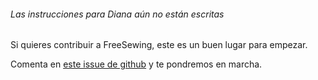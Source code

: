 
<Fixme>

###### Las instrucciones para Diana aún no están escritas

Si quieres contribuir a FreeSewing, este es un buen lugar para empezar.  

Comenta en [este issue de github](https://github.com/freesewing/markdown/issues/97) y te pondremos en marcha.

</Fixme>

